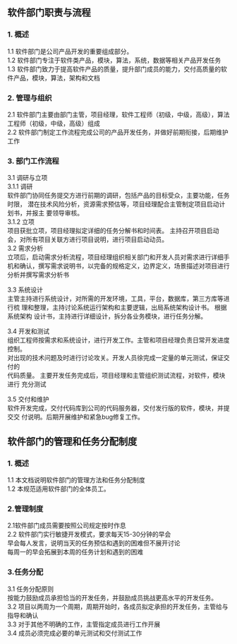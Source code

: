 ## 软件部门职责与流程  

### 1. 概述  
1.1 软件部门是公司产品开发的重要组成部分。   
1.2 软件部门专注于软件类产品，模块，算法，系统，数据等相关产品开发任务  
1.3 软件部门致力于提高软件产品的质量，提升部门成员的能力，交付高质量的软件产品，模块，算法，架构和文档  
  
  
### 2. 管理与组织  
2.1 软件部门主要由部门主管，项目经理，软件工程师（初级，中级，高级），算法工程师（初级，中级，高级）组成  
2.2 软件部门制定工作流程完成公司的产品开发任务，并做好前期衔接，后期维护工作  
  
### 3. 部门工作流程  
3.1 调研与立项  
3.1.1 调研  
软件部门协同任务提交方进行前期的调研，包括产品的目标受众，主要功能，任务时限，	潜在技术风险分析，资源需求预估等，项目经理配合主管制定项目启动计划书，并报主	要领导审核。  
3.1.2 立项  
项目获批立项，项目经理拟定详细的任务分解书和时间表。 主持召开项目启动会，对所有项目关联方进行项目说明，进行项目启动动员。  
3.2 需求分析  
立项后，启动需求分析流程，项目经理组织相关部门和开发人员对需求进行详细手机和确认，撰写需求说明书，以完备的规格定义，边界定义，场景描述对项目进行分析并撰写需求分析书  
  
  
3.3 系统设计  
主管主持进行系统设计，对所需的开发环境，工具，平台，数据库，第三方库等进行梳	理和整理，主持讨论系统运行架构和主要逻辑，出局系统架构设计书。 根据系统架构	设计书，主持进行详细设计，拆分各业务模块，进行任务分解。  
  
3.4 开发和测试  
组织工程师按需求和系统设计，进行开发工作。主管和项目经理负责日常开发进度控制。  
对出现的技术问题及时进行讨论攻关。开发人员徐完成一定量的单元测试，保证交付的  
代码质量。 主要开发任务完成后，项目经理和主管组织测试流程，对软件，模块进行	充分测试  
  
3.5 交付和维护  
软件开发完成，交付代码库到公司的代码服务器，交付发行版的软件，模块，并提交交	付说明。后期开展维护和紧急bug修复工作。  


## 软件部门的管理和任务分配制度  
  
### 1. 概述  
 1.1 本文档说明软件部门的管理方法和任务分配制度    
 1.2 本规范适用软件部门的全体员工。  

### 2.管理制度  
 2.1软件部门成员需要按照公司规定按时作息  
 2.2 软件部门实行敏捷开发模式，要求每天15-30分钟的早会  
        早会每人发言，说明当天的任务预估和遇到的困难但不展开讨论  
        每周一的早会拓展到本周的任务计划和遇到的困难  

### 3.任务分配  
 3.1 任务分配原则  
    按能力鼓励成员承担恰当的开发任务，并鼓励成员挑战更高水平的开发任务。  
 3.2 项目以两周为一个周期，周期开始时，各成员拟定承担的开发任务，主管给与指导和确认  
 3.3 对于其他不明确的工作，主管指定成员进行工作开展  
 3.4 成员必须完成必要的单元测试和交付测试工作  
  
